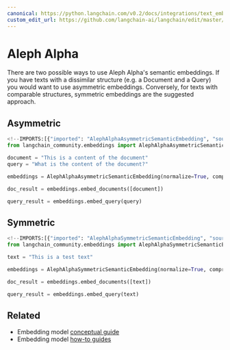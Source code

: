 ```yaml
---
canonical: https://python.langchain.com/v0.2/docs/integrations/text_embedding/aleph_alpha/
custom_edit_url: https://github.com/langchain-ai/langchain/edit/master/docs/docs/integrations/text_embedding/aleph_alpha.ipynb
---
```


# Aleph Alpha

There are two possible ways to use Aleph Alpha's semantic embeddings. If you have texts with a dissimilar structure (e.g. a Document and a Query) you would want to use asymmetric embeddings. Conversely, for texts with comparable structures, symmetric embeddings are the suggested approach.

## Asymmetric

```python
<!--IMPORTS:[{"imported": "AlephAlphaAsymmetricSemanticEmbedding", "source": "langchain_community.embeddings", "docs": "https://api.python.langchain.com/en/latest/embeddings/langchain_community.embeddings.aleph_alpha.AlephAlphaAsymmetricSemanticEmbedding.html", "title": "Aleph Alpha"}]-->
from langchain_community.embeddings import AlephAlphaAsymmetricSemanticEmbedding
```

```python
document = "This is a content of the document"
query = "What is the content of the document?"
```

```python
embeddings = AlephAlphaAsymmetricSemanticEmbedding(normalize=True, compress_to_size=128)
```

```python
doc_result = embeddings.embed_documents([document])
```

```python
query_result = embeddings.embed_query(query)
```

## Symmetric

```python
<!--IMPORTS:[{"imported": "AlephAlphaSymmetricSemanticEmbedding", "source": "langchain_community.embeddings", "docs": "https://api.python.langchain.com/en/latest/embeddings/langchain_community.embeddings.aleph_alpha.AlephAlphaSymmetricSemanticEmbedding.html", "title": "Aleph Alpha"}]-->
from langchain_community.embeddings import AlephAlphaSymmetricSemanticEmbedding
```

```python
text = "This is a test text"
```

```python
embeddings = AlephAlphaSymmetricSemanticEmbedding(normalize=True, compress_to_size=128)
```

```python
doc_result = embeddings.embed_documents([text])
```

```python
query_result = embeddings.embed_query(text)
```

## Related

- Embedding model [conceptual guide](/docs/concepts/#embedding-models)
- Embedding model [how-to guides](/docs/how_to/#embedding-models)